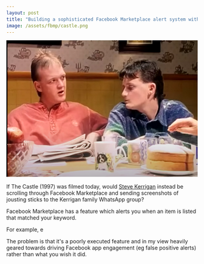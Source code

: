 ```yaml
---
layout: post
title: "Building a sophisticated Facebook Marketplace alert system with Github Actions and ChatGPT API"
image: /assets/fbmp/castle.png
---
```




<img class="small right" src="/assets/fbmp/castle.png" alt="A scene from The Castle" loading="lazy">

If The Castle (1997) was filmed today, would <a href="https://www.youtube.com/watch?v=dik_wnOE4dk">Steve Kerrigan</a> instead be scrolling through Facebook Marketplace and sending screenshots of jousting sticks to the Kerrigan family WhatsApp group?

Facebook Marketplace has a feature which alerts you when an item is listed that matched your keyword.

For example, e

The problem is that it's a poorly executed feature and in my view heavily geared towards driving Facebook app engagement (eg false positive alerts) rather than what you wish it did. 

